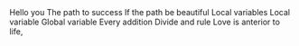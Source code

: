 <o>
Hello you
The path to success
If the path be beautiful
Local variables
Local variable
Global variable
Every addition
Divide and rule
Love is anterior to life,
